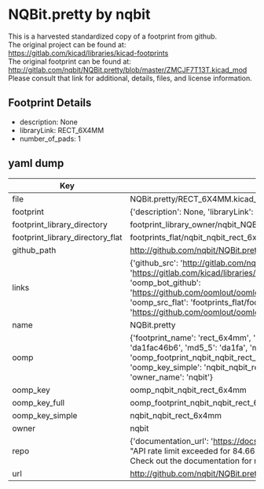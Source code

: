 # NQBit.pretty by nqbit  
This is a harvested standardized copy of a footprint from github.  
The original project can be found at:  
https://gitlab.com/kicad/libraries/kicad-footprints  
The original footprint can be found at:
http://gitlab.com/nqbit/NQBit.pretty/blob/master/ZMCJF7T13T.kicad_mod
Please consult that link for additional, details, files, and license information.  
## Footprint Details
* description: None  
* libraryLink: RECT_6X4MM  
* number_of_pads: 1  
## yaml dump  
| Key | Value |  
| --- | --- |  
| file | NQBit.pretty/RECT_6X4MM.kicad_mod |  
| footprint | {'description': None, 'libraryLink': 'RECT_6X4MM', 'number_of_pads': 1} |  
| footprint_library_directory | footprint_library_owner/nqbit_NQBit.pretty |  
| footprint_library_directory_flat | footprints_flat/nqbit_nqbit_rect_6x4mm/working |  
| github_path | http://github.com/nqbit/NQBit.pretty/blob/master/RECT_6X4MM.kicad_mod |  
| links | {'github_src': 'http://gitlab.com/nqbit/NQBit.pretty/blob/master/ZMCJF7T13T.kicad_mod', 'github_src_repo': 'https://gitlab.com/kicad/libraries/kicad-footprints', 'oomp_bot': 'footprints/nqbit_nqbit_rect_6x4mm/working', 'oomp_bot_github': 'https://github.com/oomlout/oomlout_oomp_footprint_bot/tree/main/footprints/nqbit_nqbit_rect_6x4mm/working', 'oomp_src_flat': 'footprints_flat/footprints_flat/nqbit_nqbit_rect_6x4mm/working', 'oomp_src_flat_github': 'https://github.com/oomlout/oomlout_oomp_footprint_src/tree/main/footprints_flat/nqbit_nqbit_rect_6x4mm/working'} |  
| name | NQBit.pretty |  
| oomp | {'footprint_name': 'rect_6x4mm', 'library_name': 'nqbit', 'md5': 'da1fac46b673e54cfceff9f8fc515153', 'md5_10': 'da1fac46b6', 'md5_5': 'da1fa', 'md5_6': 'da1fac', 'oomp_key': 'oomp_nqbit_nqbit_rect_6x4mm', 'oomp_key_extra': 'oomp_footprint_nqbit_nqbit_rect_6x4mm', 'oomp_key_full': 'oomp_footprint_nqbit_nqbit_rect_6x4mm_da1fac', 'oomp_key_simple': 'nqbit_nqbit_rect_6x4mm', 'original_filename': 'NQBit.pretty/RECT_6X4MM.kicad_mod', 'owner_name': 'nqbit'} |  
| oomp_key | oomp_nqbit_nqbit_rect_6x4mm |  
| oomp_key_full | oomp_footprint_nqbit_nqbit_rect_6x4mm |  
| oomp_key_simple | nqbit_nqbit_rect_6x4mm |  
| owner | nqbit |  
| repo | {'documentation_url': 'https://docs.github.com/rest/overview/resources-in-the-rest-api#rate-limiting', 'message': "API rate limit exceeded for 84.66.173.59. (But here's the good news: Authenticated requests get a higher rate limit. Check out the documentation for more details.)"} |  
| url | http://github.com/nqbit/NQBit.pretty |  


